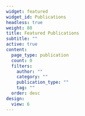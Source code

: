 ```yaml
---
widget: featured
widget_id: Publications
headless: true
weight: 80
title: Featured Publications
subtitle: ""
active: true
content:
  page_type: publication
  count: 0
  filters:
    author: ""
    category: ""
    publication_type: ""
    tag: ""
  order: desc
design:
  view: 6
---
```

